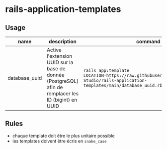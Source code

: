 # rails-application-templates

## Usage

| name | description  | command  |
|------|--------------|----------|
| database_uuid | Active l'extension UUID sur la base de donnée (PostgreSQL) afin de remplacer les ID (bigint) en UUID | `rails app:template LOCATION=https://raw.githubusercontent.com/Captive-Studio/rails-application-templates/main/database_uuid.rb` |

## Rules

- chaque template doit être le plus unitaire possible
- les templates doivent être écris en `snake_case`
